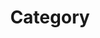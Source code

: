 ---
title : "Category"
layout : "categories"
permalink : /categories/
author_profile : true
sidebar_main : true
---